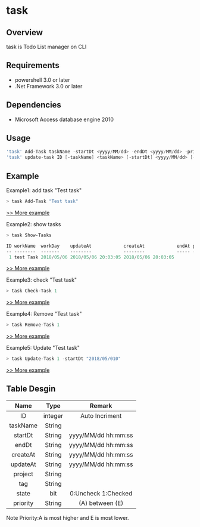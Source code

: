 # task

## Overview

task is Todo List manager on CLI

## Requirements

- powershell  3.0 or later
- .Net Framework 3.0 or later

## Dependencies

- Microsoft Access database engine 2010

## Usage

```powershell
'task' Add-Task taskName -startDt <yyyy/MM/dd> -endDt <yyyy/MM/dd> -priority <(A) to (E)>
'task' update-task ID [-taskName] <taskName> [-startDt] <yyyy/MM/dd> [-endDt]<yyyy/MM/dd>  [-project] <projectName> [-tag] <context Name> [-state] <state> [-priority] <(A) to (E)>
```

## Example

Example1: add task "Test task"

```powershell
> task Add-Task "Test task"
```
[>> More example](document/add-task.md)

Example2: show tasks

```powershell
> task Show-Tasks

ID workName  workDay    updateAt            createAt            endAt project tag state priority
-- --------  -------    --------            --------            ----- ------- --- ----- --------
 1 test Task 2018/05/06 2018/05/06 20:03:05 2018/05/06 20:03:05                   False (C)


```
[>> More example](document/show-task.md)

Example3: check "Test task"

```powershell
> task Check-Task 1 
```
[>> More example](document/check-task.md)

Example4: Remove "Test task"

```powershell
> task Remove-Task 1 
```
[>> More example](document/remove-task.md)

Example5: Update "Test task"

```powershell
> task Update-Task 1 -startDt "2018/05/010"
```
[>> More example](document/update-task.md)



## Table Desgin

Name|Type|Remark
:--:|:--:|:--:
ID|integer|Auto Incriment
taskName|String
startDt|String|yyyy/MM/dd hh:mm:ss
endDt|String|yyyy/MM/dd hh:mm:ss
createAt|String|yyyy/MM/dd hh:mm:ss|
updateAt|String|yyyy/MM/dd hh:mm:ss
project|String
tag|String
state|bit|0:Uncheck  1:Checked
priority|String| (A) between (E)

Note
Priority:A is most higher and E is most lower.


